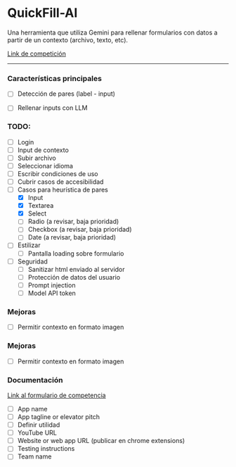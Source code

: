 # QuickFill-AI
Una herramienta que utiliza Gemini para rellenar formularios con datos a partir de un contexto (archivo, texto, etc).

[Link de competición](https://ai.google.dev/competition)

---

### Características principales
- [ ] Detección de pares (label - input)
- [ ] Rellenar inputs con LLM


### TODO:
- [ ] Login
- [ ] Input de contexto
- [ ] Subir archivo
- [ ] Seleccionar idioma
- [ ] Escribir condiciones de uso
- [ ] Cubrir casos de accesibilidad
- [ ] Casos para heurística de pares
    - [x] Input
    - [x] Textarea
    - [x] Select
    - [ ] Radio (a revisar, baja prioridad)
    - [ ] Checkbox (a revisar, baja prioridad)
    - [ ] Date (a revisar, baja prioridad)
- [ ] Estilizar
    - [ ] Pantalla loading sobre formulario
- [ ] Seguridad
    - [ ] Sanitizar html enviado al servidor
    - [ ] Protección de datos del usuario
    - [ ] Prompt injection
    - [ ] Model API token

### Mejoras
- [ ] Permitir contexto en formato imagen

### Mejoras
- [ ] Permitir contexto en formato imagen


### Documentación
[Link al formulario de competencia](https://docs.google.com/forms/d/e/1FAIpQLSczzeNmPUo6yiS_TfULziyEO8gzc1WFYX3yal62KzrQgeoa1g/viewform?embedded=true&pli=1)
- [ ] App name
- [ ] App tagline or elevator pitch
- [ ] Definir utilidad
- [ ] YouTube URL
- [ ] Website or web app URL (publicar en chrome extensions)
- [ ] Testing instructions
- [ ] Team name